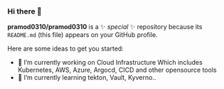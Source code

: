 ### Hi there 👋


**pramod0310/pramod0310** is a ✨ _special_ ✨ repository because its `README.md` (this file) appears on your GitHub profile.

Here are some ideas to get you started:

- 🔭 I’m currently working on Cloud Infrastructure Which includes Kubernetes, AWS, Azure, Argocd, CICD and other opensource tools
- 🌱 I’m currently learning tekton, Vault, Kyverno..
